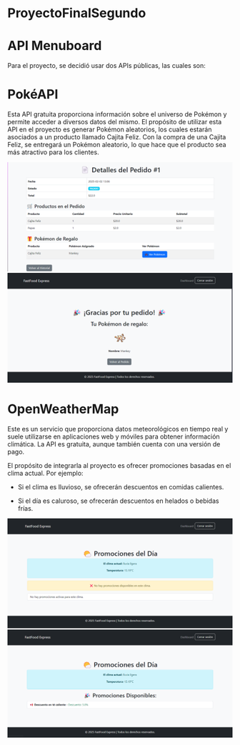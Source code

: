 # ProyectoFinalSegundo

# API Menuboard
Para el proyecto, se decidió usar dos APIs públicas, las cuales son:

# PokéAPI
Esta API gratuita proporciona información sobre el universo de Pokémon y permite acceder a diversos datos del mismo.
El propósito de utilizar esta API en el proyecto es generar Pokémon aleatorios, los cuales estarán asociados a un producto llamado Cajita Feliz.
Con la compra de una Cajita Feliz, se entregará un Pokémon aleatorio, lo que hace que el producto sea más atractivo para los clientes.

![img_1.png](img_1.png) 
![img_2.png](img_2.png) 


# OpenWeatherMap
Este es un servicio que proporciona datos meteorológicos en tiempo real y suele utilizarse en aplicaciones web y móviles para obtener información climática.
La API es gratuita, aunque también cuenta con una versión de pago.

El propósito de integrarla al proyecto es ofrecer promociones basadas en el clima actual.
Por ejemplo:

- Si el clima es lluvioso, se ofrecerán descuentos en comidas calientes.

- Si el día es caluroso, se ofrecerán descuentos en helados o bebidas frías. 

![img.png](img.png) 
![img_3.png](img_3.png)
